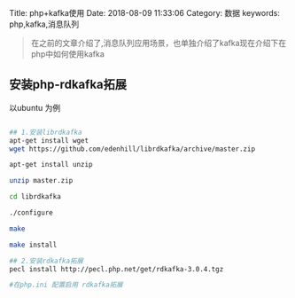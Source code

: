 Title: php+kafka使用
Date: 2018-08-09 11:33:06
Category: 数据
keywords: php,kafka,消息队列

> 在之前的文章介绍了,消息队列应用场景，也单独介绍了kafka现在介绍下在php中如何使用kafka

## 安装php-rdkafka拓展

以ubuntu 为例

```bash

## 1.安装librdkafka
apt-get install wget
wget https://github.com/edenhill/librdkafka/archive/master.zip

apt-get install unzip

unzip master.zip

cd librdkafka

./configure 

make

make install 

## 2.安装rdkafka拓展
pecl install http://pecl.php.net/get/rdkafka-3.0.4.tgz

#在php.ini 配置启用 rdkafka拓展

```



